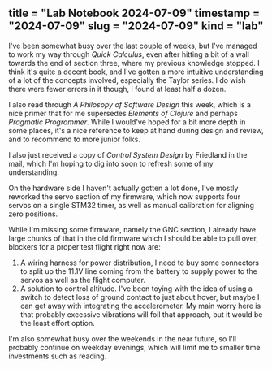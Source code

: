 title = "Lab Notebook 2024-07-09"
timestamp = "2024-07-09"
slug = "2024-07-09"
kind = "lab"
---

I've been somewhat busy over the last couple of weeks, but I've managed to 
work my way through _Quick Calculus_, even after hitting a bit of a wall 
towards the end of section three, where my previous knowledge stopped. I 
think it's quite a decent book, and I've gotten a more intuitive 
understanding of a lot of the concepts involved, especially the Taylor 
series. I do wish there were fewer errors in it though, I found at least 
half a dozen.

I also read through _A Philosopy of Software Design_ this week, which is a 
nice primer that for me supersedes _Elements of Clojure_ and perhaps 
_Pragmatic Programmer_. While I would've hoped for a bit more depth in some 
places, it's a nice reference to keep at hand during design and review, and 
to recommend to more junior folks.

I also just received a copy of _Control System Design_ by Friedland in the 
mail, which I'm hoping to dig into soon to refresh some of my understanding.

On the hardware side I haven't actually gotten a lot done, I've mostly 
reworked the servo section of my firmware, which now supports four servos on 
a single STM32 timer, as well as manual calibration for aligning zero 
positions.

While I'm missing some firmware, namely the GNC section, I already have 
large chunks of that in the old firmware which I should be able to pull over,
blockers for a proper test flight right now are:

1. A wiring harness for power distribution, I need to buy some connectors to 
   split up the 11.1V line coming from the battery to supply power to the 
   servos as well as the flight computer.
2. A solution to control altitude. I've been toying with the idea of using a 
   switch to detect loss of ground contact to just about hover, but maybe I 
   can get away with integrating the accelerometer. My main worry here is 
   that probably excessive vibrations will foil that approach, but it would 
   be the least effort option.

I'm also somewhat busy over the weekends in the near future, so I'll 
probably continue on weekday evenings, which will limit me to smaller time 
investments such as reading.

